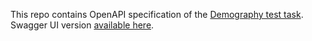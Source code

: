 This repo contains OpenAPI specification of the [Demography test task](https://github.com/barpav/demography). Swagger UI version [available here](https://barpav.github.io/demography-api).